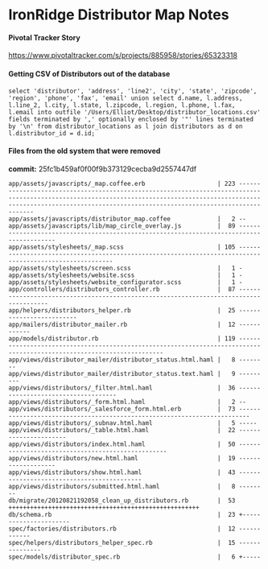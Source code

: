 # IronRidge Distributor Map Notes

#### Pivotal Tracker Story

https://www.pivotaltracker.com/s/projects/885958/stories/65323318

#### Getting CSV of Distributors out of the database

	select 'distributor', 'address', 'line2', 'city', 'state', 'zipcode', 'region', 'phone', 'fax', 'email' union select d.name, l.address, l.line_2, l.city, l.state, l.zipcode, l.region, l.phone, l.fax, l.email into outfile '/Users/Elliot/Desktop/distributor_locations.csv' fields terminated by ',' optionally enclosed by '"' lines terminated by '\n' from distributor_locations as l join distributors as d on l.distributor_id = d.id;
	

#### Files from the old system that were removed

**commit:** 25fc1b459af0f00f9b373129cecba9d2557447df

    app/assets/javascripts/_map.coffee.erb                    | 223 -------------------------------------------------------------------------------------------------------------------------------------------------------------------------------------------------------------------------------
    app/assets/javascripts/distributor_map.coffee             |   2 --
    app/assets/javascripts/lib/map_circle_overlay.js          |  89 -----------------------------------------------------------------------------------------
    app/assets/stylesheets/_map.scss                          | 105 ---------------------------------------------------------------------------------------------------------
    app/assets/stylesheets/screen.scss                        |   1 -
    app/assets/stylesheets/website.scss                       |   1 -
    app/assets/stylesheets/website_configurator.scss          |   1 -
    app/controllers/distributors_controller.rb                |  87 ---------------------------------------------------------------------------------------
    app/helpers/distributors_helper.rb                        |  25 -------------------------
    app/mailers/distributor_mailer.rb                         |  12 ------------
    app/models/distributor.rb                                 | 119 -----------------------------------------------------------------------------------------------------------------------
    app/views/distributor_mailer/distributor_status.html.haml |   8 --------
    app/views/distributor_mailer/distributor_status.text.haml |   9 ---------
    app/views/distributors/_filter.html.haml                  |  36 ------------------------------------
    app/views/distributors/_form.html.haml                    |   2 --
    app/views/distributors/_salesforce_form.html.erb          |  73 -------------------------------------------------------------------------
    app/views/distributors/_subnav.html.haml                  |   5 -----
    app/views/distributors/_table.html.haml                   |  22 ----------------------
    app/views/distributors/index.html.haml                    |  50 --------------------------------------------------
    app/views/distributors/new.html.haml                      |  19 -------------------
    app/views/distributors/show.html.haml                     |  43 -------------------------------------------
    app/views/distributors/submitted.html.haml                |   8 --------
    db/migrate/20120821192058_clean_up_distributors.rb        |  53 +++++++++++++++++++++++++++++++++++++++++++++++++++++
    db/schema.rb                                              |  23 +----------------------
    spec/factories/distributors.rb                            |  12 ------------
    spec/helpers/distributors_helper_spec.rb                  |  15 ---------------
    spec/models/distributor_spec.rb                           |   6 +-----

